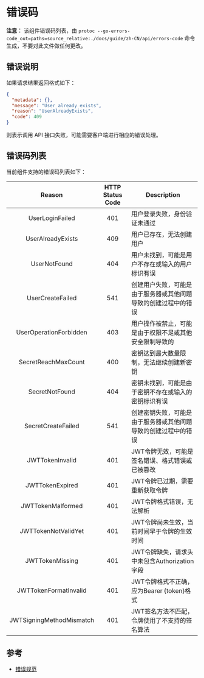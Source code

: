# 错误码

**注意：** 该组件错误码列表，由 `protoc --go-errors-code_out=paths=source_relative:./docs/guide/zh-CN/api/errors-code` 命令生成，不要对此文件做任何更改。

## 错误说明

如果请求结果返回格式如下：
```json
{
  "metadata": {},
  "message": "User already exists",
  "reason": "UserAlreadyExists",
  "code": 409
}
```

则表示调用 API 接口失败，可能需要客户端进行相应的错误处理。

## 错误码列表

当前组件支持的错误码列表如下：

| Reason | HTTP Status Code | Description |
| :----: | :--------------: | ----------- |
| UserLoginFailed | 401 |  用户登录失败，身份验证未通过 |
| UserAlreadyExists | 409 |  用户已存在，无法创建用户 |
| UserNotFound | 404 |  用户未找到，可能是用户不存在或输入的用户标识有误 |
| UserCreateFailed | 541 |  创建用户失败，可能是由于服务器或其他问题导致的创建过程中的错误 |
| UserOperationForbidden | 403 |  用户操作被禁止，可能是由于权限不足或其他安全限制导致的 |
| SecretReachMaxCount | 400 |  密钥达到最大数量限制，无法继续创建新密钥 |
| SecretNotFound | 404 |  密钥未找到，可能是由于密钥不存在或输入的密钥标识有误 |
| SecretCreateFailed | 541 |  创建密钥失败，可能是由于服务器或其他问题导致的创建过程中的错误 |
| JWTTokenInvalid | 401 |  JWT令牌无效，可能是签名错误、格式错误或已被篡改 |
| JWTTokenExpired | 401 |  JWT令牌已过期，需要重新获取令牌 |
| JWTTokenMalformed | 401 |  JWT令牌格式错误，无法解析 |
| JWTTokenNotValidYet | 401 |  JWT令牌尚未生效，当前时间早于令牌的生效时间 |
| JWTTokenMissing | 401 |  JWT令牌缺失，请求头中未包含Authorization字段 |
| JWTTokenFormatInvalid | 401 |  JWT令牌格式不正确，应为Bearer {token}格式 |
| JWTSigningMethodMismatch | 401 |  JWT签名方法不匹配，令牌使用了不支持的签名算法 |

## 参考

- [错误规范](https://github.com/costa92/go-protoc/v2/blob/master/docs/devel/zh-CN/conversions/errors.md)

